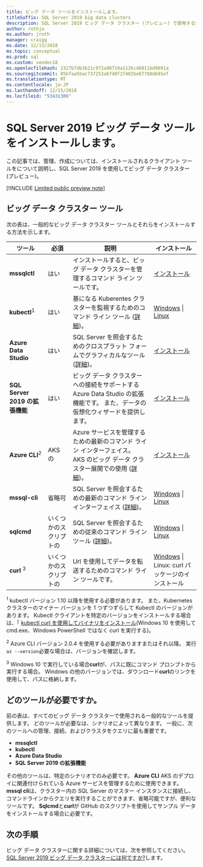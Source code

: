 ```yaml
---
title: ビッグ データ ツールをインストールします。
titleSuffix: SQL Server 2019 big data clusters
description: SQL Server 2019 ビッグ データ クラスター (プレビュー) で使用するツールをインストールする方法について説明します。
author: rothja
ms.author: jroth
manager: craigg
ms.date: 12/13/2018
ms.topic: conceptual
ms.prod: sql
ms.custom: seodec18
ms.openlocfilehash: 2327b7db3b21c972a98719a1126c46011bd9691a
ms.sourcegitcommit: 85bfaa5bac737253a6740f1f402be87788d691ef
ms.translationtype: MT
ms.contentlocale: ja-JP
ms.lasthandoff: 12/15/2018
ms.locfileid: "53431306"
---
```

# <a name="install-sql-server-2019-big-data-tools"></a>SQL Server 2019 ビッグ データ ツールをインストールします。

この記事では、管理、作成については、インストールされるクライアント ツールをについて説明し、SQL Server 2019 を使用してビッグ データ クラスター (プレビュー)。

[!INCLUDE [Limited public preview note](../includes/big-data-cluster-preview-note.md)]

## <a name="big-data-cluster-tools"></a>ビッグ データ クラスター ツール

次の表は、一般的なビッグ データ クラスター ツールとそれらをインストールする方法を示します。

| ツール | 必須 | 説明 | インストール |
|---|---|---|---|
| **mssqlctl** | はい | インストールすると、ビッグ データ クラスターを管理するコマンド ライン ツールです。 | [インストール](deploy-install-mssqlctl.md) |
| **kubectl**<sup>1</sup> | はい | 基になる Kuberentes クラスターを監視するためのコマンド ライン ツール ([詳細](https://kubernetes.io/docs/tasks/tools/install-kubectl/))。 | [Windows](https://kubernetes.io/docs/tasks/tools/install-kubectl/#install-with-powershell-from-psgallery) \| [Linux](https://kubernetes.io/docs/tasks/tools/install-kubectl/#install-kubectl-binary-using-native-package-management) |
| **Azure Data Studio** | はい | SQL Server を照会するためのクロスプラット フォームでグラフィカルなツール ([詳細](https://docs.microsoft.com/sql/azure-data-studio/what-is?view=sql-server-ver15))。 | [インストール](../azure-data-studio/download.md) |
| **SQL Server 2019 の拡張機能** | はい | ビッグ データ クラスターへの接続をサポートする Azure Data Studio の拡張機能です。 また、データの仮想化ウィザードを提供します。 | [インストール](../azure-data-studio/sql-server-2019-extension.md) |
| **Azure CLI**<sup>2</sup> | AKS の | Azure サービスを管理するための最新のコマンド ライン インターフェイス。 AKS のビッグ データ クラスター展開での使用 ([詳細](https://docs.microsoft.com/cli/azure/?view=azure-cli-latest))。 | [インストール](https://docs.microsoft.com/cli/azure/install-azure-cli?view=azure-cli-latest) |
| **mssql-cli** | 省略可 | SQL Server を照会するための最新のコマンド ライン インターフェイス ([詳細](https://github.com/dbcli/mssql-cli/blob/master/README.rst))。 | [Windows](https://github.com/dbcli/mssql-cli/blob/master/doc/installation/windows.md) \| [Linux](https://github.com/dbcli/mssql-cli/blob/master/doc/installation/linux.md) |
| **sqlcmd** | いくつかのスクリプトの | SQL Server を照会するための従来のコマンド ライン ツール ([詳細](https://docs.microsoft.com/sql/tools/sqlcmd-utility?view=sql-server-ver15))。 | [Windows](https://www.microsoft.com/download/details.aspx?id=36433) \| [Linux](../linux/sql-server-linux-setup-tools.md) |
| **curl** <sup>3</sup> | いくつかのスクリプトの | Url を使用してデータを転送するためのコマンド ライン ツールです。 | [Windows](https://curl.haxx.se/windows/) \| Linux: curl パッケージのインストール |

<sup>1</sup> kubectl バージョン 1.10 以降を使用する必要があります。 また、Kubernetes クラスターのマイナー バージョンを 1 つずつずらして Kubectl のバージョンがあります。 Kubectl クライアントを特定のバージョンをインストールする場合は、「 [kubectl curl を使用してバイナリをインストール](https://kubernetes.io/docs/tasks/tools/install-kubectl/#install-kubectl-binary-using-curl)(Windows 10 を使用して cmd.exe、Windows PowerShell ではなく curl を実行する)。

<sup>2</sup> Azure CLI バージョン 2.0.4 を使用する必要がありますまたはそれ以降。 実行`az --version`必要な場合は、バージョンを確認します。

<sup>3</sup> Windows 10 で実行している場合**curl**が、パスに既にコマンド プロンプトから実行する場合。 Windows の他のバージョンでは、ダウンロード**curl**のリンクを使用して、パスに格納します。

## <a name="which-tools-are-required"></a>どのツールが必要ですか。

前の表は、すべてのビッグ データ クラスターで使用される一般的なツールを提供します。 どのツールが必要なは、シナリオによって異なります。 一般に、次のツールへの管理、接続、およびクラスタをクエリに最も重要です。

- **mssqlctl**
- **kubectl**
- **Azure Data Studio**
- **SQL Server 2019 の拡張機能**

その他のツールは、特定のシナリオでのみ必要です。 **Azure CLI** AKS のデプロイに関連付けられている Azure サービスを管理するために使用できます。 **mssql cli**は、クラスター内の SQL Server のマスター インスタンスに接続し、コマンドラインからクエリを実行することができます、省略可能ですが、便利なツールです。 **Sqlcmd**と**curl**が GitHub のスクリプトを使用してサンプル データをインストールする場合に必要です。

## <a name="next-steps"></a>次の手順

ビッグ データ クラスターに関する詳細については、次を参照してください。 [SQL Server 2019 ビッグ データ クラスターには何ですか?](big-data-cluster-overview.md)します。

